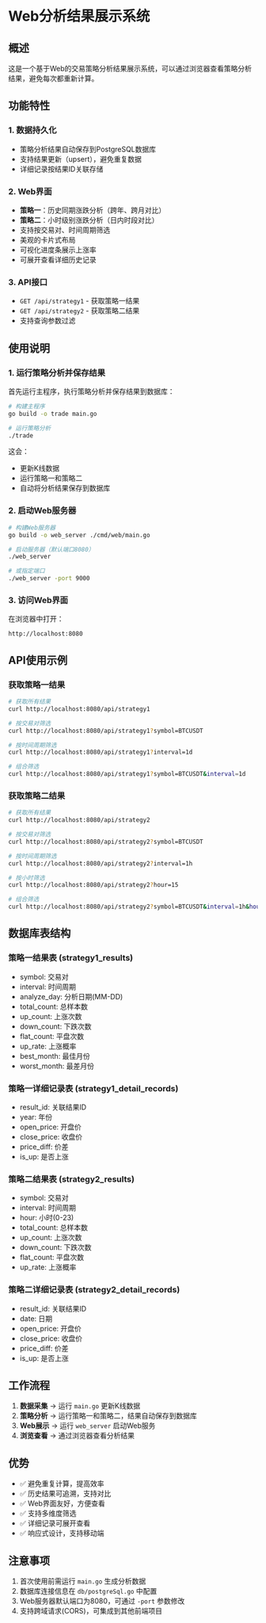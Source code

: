 # Web分析结果展示系统

## 概述

这是一个基于Web的交易策略分析结果展示系统，可以通过浏览器查看策略分析结果，避免每次都重新计算。

## 功能特性

### 1. 数据持久化
- 策略分析结果自动保存到PostgreSQL数据库
- 支持结果更新（upsert），避免重复数据
- 详细记录按结果ID关联存储

### 2. Web界面
- **策略一**：历史同期涨跌分析（跨年、跨月对比）
- **策略二**：小时级别涨跌分析（日内时段对比）
- 支持按交易对、时间周期筛选
- 美观的卡片式布局
- 可视化进度条展示上涨率
- 可展开查看详细历史记录

### 3. API接口
- `GET /api/strategy1` - 获取策略一结果
- `GET /api/strategy2` - 获取策略二结果
- 支持查询参数过滤

## 使用说明

### 1. 运行策略分析并保存结果

首先运行主程序，执行策略分析并保存结果到数据库：

```bash
# 构建主程序
go build -o trade main.go

# 运行策略分析
./trade
```

这会：
- 更新K线数据
- 运行策略一和策略二
- 自动将分析结果保存到数据库

### 2. 启动Web服务器

```bash
# 构建Web服务器
go build -o web_server ./cmd/web/main.go

# 启动服务器（默认端口8080）
./web_server

# 或指定端口
./web_server -port 9000
```

### 3. 访问Web界面

在浏览器中打开：
```
http://localhost:8080
```

## API使用示例

### 获取策略一结果

```bash
# 获取所有结果
curl http://localhost:8080/api/strategy1

# 按交易对筛选
curl http://localhost:8080/api/strategy1?symbol=BTCUSDT

# 按时间周期筛选
curl http://localhost:8080/api/strategy1?interval=1d

# 组合筛选
curl http://localhost:8080/api/strategy1?symbol=BTCUSDT&interval=1d
```

### 获取策略二结果

```bash
# 获取所有结果
curl http://localhost:8080/api/strategy2

# 按交易对筛选
curl http://localhost:8080/api/strategy2?symbol=BTCUSDT

# 按时间周期筛选
curl http://localhost:8080/api/strategy2?interval=1h

# 按小时筛选
curl http://localhost:8080/api/strategy2?hour=15

# 组合筛选
curl http://localhost:8080/api/strategy2?symbol=BTCUSDT&interval=1h&hour=15
```

## 数据库表结构

### 策略一结果表 (strategy1_results)
- symbol: 交易对
- interval: 时间周期
- analyze_day: 分析日期(MM-DD)
- total_count: 总样本数
- up_count: 上涨次数
- down_count: 下跌次数
- flat_count: 平盘次数
- up_rate: 上涨概率
- best_month: 最佳月份
- worst_month: 最差月份

### 策略一详细记录表 (strategy1_detail_records)
- result_id: 关联结果ID
- year: 年份
- open_price: 开盘价
- close_price: 收盘价
- price_diff: 价差
- is_up: 是否上涨

### 策略二结果表 (strategy2_results)
- symbol: 交易对
- interval: 时间周期
- hour: 小时(0-23)
- total_count: 总样本数
- up_count: 上涨次数
- down_count: 下跌次数
- flat_count: 平盘次数
- up_rate: 上涨概率

### 策略二详细记录表 (strategy2_detail_records)
- result_id: 关联结果ID
- date: 日期
- open_price: 开盘价
- close_price: 收盘价
- price_diff: 价差
- is_up: 是否上涨

## 工作流程

1. **数据采集** → 运行 `main.go` 更新K线数据
2. **策略分析** → 运行策略一和策略二，结果自动保存到数据库
3. **Web展示** → 运行 `web_server` 启动Web服务
4. **浏览查看** → 通过浏览器查看分析结果

## 优势

- ✅ 避免重复计算，提高效率
- ✅ 历史结果可追溯，支持对比
- ✅ Web界面友好，方便查看
- ✅ 支持多维度筛选
- ✅ 详细记录可展开查看
- ✅ 响应式设计，支持移动端

## 注意事项

1. 首次使用前需运行 `main.go` 生成分析数据
2. 数据库连接信息在 `db/postgreSql.go` 中配置
3. Web服务器默认端口为8080，可通过 `-port` 参数修改
4. 支持跨域请求(CORS)，可集成到其他前端项目
